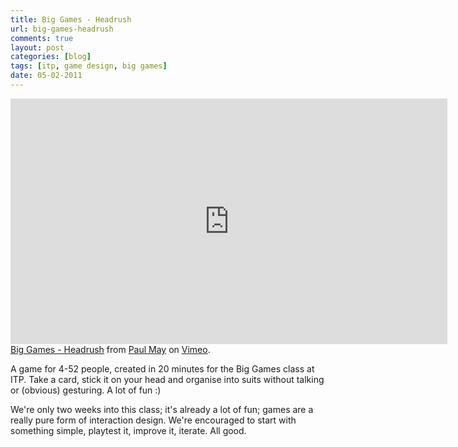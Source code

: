 ```yaml
---
title: Big Games - Headrush
url: big-games-headrush
comments: true
layout: post
categories: [blog]
tags: [itp, game design, big games]
date: 05-02-2011
---
```

<p class="intro"><iframe src="http://player.vimeo.com/video/19585569?byline=0&amp;portrait=0&amp;color=f0e563" width="699" height="393" frameborder="0"> </iframe><a href="http://vimeo.com/19585569">Big Games - Headrush</a> from <a href="http://vimeo.com/paulmay">Paul May</a> on <a href="http://vimeo.com">Vimeo</a>.

A game for 4-52 people, created in 20 minutes for the Big Games class at ITP. Take a card, stick it on your head and organise into suits without talking or (obvious) gesturing. A lot of fun :) </p>
We're only two weeks into this class; it's already a lot of fun; games are a really pure form of interaction design. We're encouraged to start with something simple, playtest it, improve it, iterate. All good.


